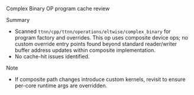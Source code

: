 Complex Binary OP program cache review

Summary

- Scanned `ttnn/cpp/ttnn/operations/eltwise/complex_binary` for program factory and overrides. This op uses composite device ops; no custom override entry points found beyond standard reader/writer buffer address updates within composite implementation.
- No cache-hit issues identified.

Note

- If composite path changes introduce custom kernels, revisit to ensure per-core runtime args are overridden.
